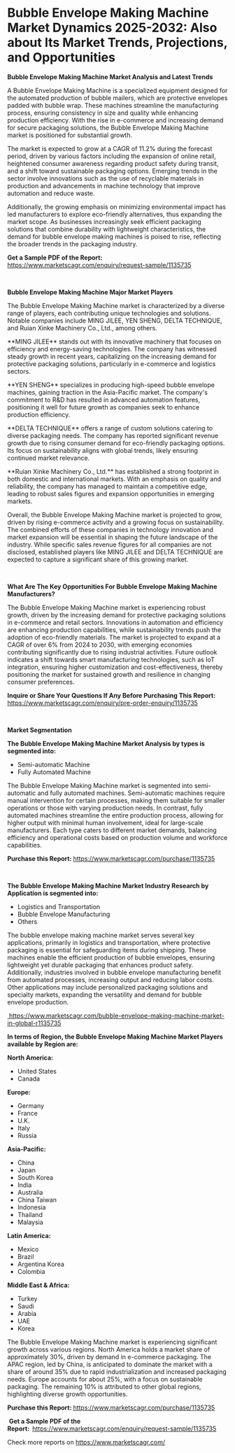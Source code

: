 <p><h1>Bubble Envelope Making Machine Market Dynamics 2025-2032: Also about Its Market Trends, Projections, and Opportunities</h1></p><p><strong>Bubble Envelope Making Machine Market Analysis and Latest Trends</strong></p>
<p><p>A Bubble Envelope Making Machine is a specialized equipment designed for the automated production of bubble mailers, which are protective envelopes padded with bubble wrap. These machines streamline the manufacturing process, ensuring consistency in size and quality while enhancing production efficiency. With the rise in e-commerce and increasing demand for secure packaging solutions, the Bubble Envelope Making Machine market is positioned for substantial growth.</p><p>The market is expected to grow at a CAGR of 11.2% during the forecast period, driven by various factors including the expansion of online retail, heightened consumer awareness regarding product safety during transit, and a shift toward sustainable packaging options. Emerging trends in the sector involve innovations such as the use of recyclable materials in production and advancements in machine technology that improve automation and reduce waste.</p><p>Additionally, the growing emphasis on minimizing environmental impact has led manufacturers to explore eco-friendly alternatives, thus expanding the market scope. As businesses increasingly seek efficient packaging solutions that combine durability with lightweight characteristics, the demand for bubble envelope making machines is poised to rise, reflecting the broader trends in the packaging industry.</p></p>
<p><strong>Get a Sample PDF of the Report:&nbsp;</strong> <a href="https://www.marketscagr.com/enquiry/request-sample/1135735?utm_campaign=3541&utm_medium=2&utm_source=Github&utm_content=ia&utm_term=09042025&utm_id=bubble-envelope-making-machine">https://www.marketscagr.com/enquiry/request-sample/1135735</a></p>
<p>&nbsp;</p>
<p><strong>Bubble Envelope Making Machine Major Market Players</strong></p>
<p><p>The Bubble Envelope Making Machine market is characterized by a diverse range of players, each contributing unique technologies and solutions. Notable companies include MING JILEE, YEN SHENG, DELTA TECHNIQUE, and Ruian Xinke Machinery Co., Ltd., among others.</p><p>**MING JILEE** stands out with its innovative machinery that focuses on efficiency and energy-saving technologies. The company has witnessed steady growth in recent years, capitalizing on the increasing demand for protective packaging solutions, particularly in e-commerce and logistics sectors.</p><p>**YEN SHENG** specializes in producing high-speed bubble envelope machines, gaining traction in the Asia-Pacific market. The company's commitment to R&D has resulted in advanced automation features, positioning it well for future growth as companies seek to enhance production efficiency.</p><p>**DELTA TECHNIQUE** offers a range of custom solutions catering to diverse packaging needs. The company has reported significant revenue growth due to rising consumer demand for eco-friendly packaging options. Its focus on sustainability aligns with global trends, likely ensuring continued market relevance.</p><p>**Ruian Xinke Machinery Co., Ltd.** has established a strong footprint in both domestic and international markets. With an emphasis on quality and reliability, the company has managed to maintain a competitive edge, leading to robust sales figures and expansion opportunities in emerging markets.</p><p>Overall, the Bubble Envelope Making Machine market is projected to grow, driven by rising e-commerce activity and a growing focus on sustainability. The combined efforts of these companies in technology innovation and market expansion will be essential in shaping the future landscape of the industry. While specific sales revenue figures for all companies are not disclosed, established players like MING JILEE and DELTA TECHNIQUE are expected to capture a significant share of this growing market.</p></p>
<p>&nbsp;</p>
<p><strong>What Are The Key Opportunities For Bubble Envelope Making Machine Manufacturers?</strong></p>
<p><p>The Bubble Envelope Making Machine market is experiencing robust growth, driven by the increasing demand for protective packaging solutions in e-commerce and retail sectors. Innovations in automation and efficiency are enhancing production capabilities, while sustainability trends push the adoption of eco-friendly materials. The market is projected to expand at a CAGR of over 6% from 2024 to 2030, with emerging economies contributing significantly due to rising industrial activities. Future outlook indicates a shift towards smart manufacturing technologies, such as IoT integration, ensuring higher customization and cost-effectiveness, thereby positioning the market for sustained growth and resilience in changing consumer preferences.</p></p>
<p><strong>Inquire or Share Your Questions If Any Before Purchasing This Report:</strong> <a href="https://www.marketscagr.com/enquiry/pre-order-enquiry/1135735?utm_campaign=3541&utm_medium=2&utm_source=Github&utm_content=ia&utm_term=09042025&utm_id=bubble-envelope-making-machine">https://www.marketscagr.com/enquiry/pre-order-enquiry/1135735</a></p>
<p>&nbsp;</p>
<p><strong>Market Segmentation</strong></p>
<p><strong>The Bubble Envelope Making Machine Market Analysis by types is segmented into:</strong></p>
<p><ul><li>Semi-automatic Machine</li><li>Fully Automated Machine</li></ul></p>
<p><p>The Bubble Envelope Making Machine market is segmented into semi-automatic and fully automated machines. Semi-automatic machines require manual intervention for certain processes, making them suitable for smaller operations or those with varying production needs. In contrast, fully automated machines streamline the entire production process, allowing for higher output with minimal human involvement, ideal for large-scale manufacturers. Each type caters to different market demands, balancing efficiency and operational costs based on production volume and workforce capabilities.</p></p>
<p><strong>Purchase this Report:&nbsp;</strong><a href="https://www.marketscagr.com/purchase/1135735?utm_campaign=3541&utm_medium=2&utm_source=Github&utm_content=ia&utm_term=09042025&utm_id=bubble-envelope-making-machine">https://www.marketscagr.com/purchase/1135735</a></p>
<p>&nbsp;</p>
<p><strong>The Bubble Envelope Making Machine Market Industry Research by Application is segmented into:</strong></p>
<p><ul><li>Logistics and Transportation</li><li>Bubble Envelope Manufacturing</li><li>Others</li></ul></p>
<p><p>The bubble envelope making machine market serves several key applications, primarily in logistics and transportation, where protective packaging is essential for safeguarding items during shipping. These machines enable the efficient production of bubble envelopes, ensuring lightweight yet durable packaging that enhances product safety. Additionally, industries involved in bubble envelope manufacturing benefit from automated processes, increasing output and reducing labor costs. Other applications may include personalized packaging solutions and specialty markets, expanding the versatility and demand for bubble envelope production.</p></p>
<p><a href="https://www.marketscagr.com/bubble-envelope-making-machine-market-in-global-r1135735?utm_campaign=3541&utm_medium=2&utm_source=Github&utm_content=ia&utm_term=09042025&utm_id=bubble-envelope-making-machine">&nbsp;https://www.marketscagr.com/bubble-envelope-making-machine-market-in-global-r1135735</a></p>
<p><strong>In terms of Region, the Bubble Envelope Making Machine Market Players available by Region are:</strong></p>
<p>
    <p> <strong> North America: </strong>
        <ul>
            <li>United States</li>
            <li>Canada</li>
        </ul>
        </p> 
    <p> <strong> Europe: </strong>
        <ul>
            <li>Germany</li>
            <li>France</li>
            <li>U.K.</li>
            <li>Italy</li>
            <li>Russia</li>
        </ul>
        </p> 
    <p> <strong> Asia-Pacific: </strong>
        <ul>
            <li>China</li>
            <li>Japan</li>
            <li>South Korea</li>
            <li>India</li>
            <li>Australia</li>
            <li>China Taiwan</li>
            <li>Indonesia</li>
            <li>Thailand</li>
            <li>Malaysia</li>
        </ul>
        </p> 
    <p> <strong> Latin America: </strong>
        <ul>
            <li>Mexico</li>
            <li>Brazil</li>
            <li>Argentina Korea</li>
            <li>Colombia</li>
        </ul>
        </p> 
    <p> <strong> Middle East & Africa: </strong>
        <ul>
            <li>Turkey</li>
            <li>Saudi</li>
            <li>Arabia</li>
            <li>UAE</li>
            <li>Korea</li>
        </ul>
    </p>
    </p>
<p><p>The Bubble Envelope Making Machine market is experiencing significant growth across various regions. North America holds a market share of approximately 30%, driven by demand in e-commerce packaging. The APAC region, led by China, is anticipated to dominate the market with a share of around 35% due to rapid industrialization and increased packaging needs. Europe accounts for about 25%, with a focus on sustainable packaging. The remaining 10% is attributed to other global regions, highlighting diverse growth opportunities.</p></p>
<p><strong>Purchase this Report: </strong><a href="https://www.marketscagr.com/purchase/1135735?utm_campaign=3541&utm_medium=2&utm_source=Github&utm_content=ia&utm_term=09042025&utm_id=bubble-envelope-making-machine">https://www.marketscagr.com/purchase/1135735</a></p>
<p>&nbsp;<strong>Get a Sample PDF of the Report:&nbsp;&nbsp;</strong><a href="https://www.marketscagr.com/enquiry/request-sample/1135735?utm_campaign=3541&utm_medium=2&utm_source=Github&utm_content=ia&utm_term=09042025&utm_id=bubble-envelope-making-machine">https://www.marketscagr.com/enquiry/request-sample/1135735</a></p>
<p><strong></strong></p>
<p>Check more reports on <a href="https://www.marketscagr.com/?utm_campaign=3541&utm_medium=2&utm_source=Github&utm_content=ia&utm_term=09042025&utm_id=bubble-envelope-making-machine">https://www.marketscagr.com/</a></p>